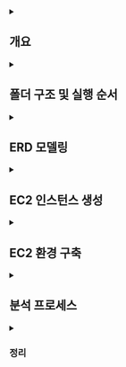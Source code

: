<details>
<summary><h2>개요</h2></summary>

- AWS EC2에 Oracle Linux 8 + Oracle Database XE 21c 설치  
- 가상 OTT 서비스 ERD 설계 및 가상 데이터 생성  
- CSV 업로드 → 외부 테이블 적재 → 내부 테이블 변환 및 제약조건 추가  
- 간단한 SQL 분석 프로세스 (구독 전환율, 유지율, 시청 패턴, 수익 기여도) 수행

### 🎯 참고
본 프로젝트는 **가상 OTT 데이터 모델링 및 Oracle 기반 데이터 집계 실습**을 통해, 데이터베이스 엔지니어링의 핵심 개념과 구조 설계를 직접 구현한 **학습용 프로젝트**입니다.
상용 수준의 Spark나 Oracle EE 환경은 비용과 리소스 제약으로 인해 직접 구현이 어려웠으므로,
**주어진 여건에서 가능한 최선의 환경인 AWS EC2와 Oracle XE**를 활용하여
DB 엔지니어링의 핵심 과정을 간단히 구현하고 실습하는 것을 목표로 하였습니다.

이 과정을 통해 EC2 네트워크 구성, DB 설치 및 접속 설정, 데이터 모델링,
SQL 기반 집계 로직 설계 등 **실제 엔지니어링 업무의 축소형 환경**을 구축하였습니다.


</details>


<details>
<summary><h2>폴더 구조 및 실행 순서</h2></summary>

- project/
  - image/
  - virtual_OTT/
    - data_pipeline/ : 가상 데이터 생성 및 CSV → DB 적재 스크립트
      - fake_data.ipynb
      - SYS.sql
      - ETL.sql
      - DDL.sql
    - analysis_process/ : SQL 분석 프로세스 및 결과
      - TOPIC1.sql
      - TOPIC2.sql
      - TOPIC3.sql
      - TOPIC4.sql

**실행 순서**  
1. fake_data.ipynb 에서 가상 데이터 생성 (csv 파일 생성)  
2. EC2 인스턴스 생성 과정 확인  
3. EC2 환경 구축 확인  
4. ETL, DDL에서 CSV 파일 적재 및 외부 테이블 → 내부 테이블 변환  
5. virtual_OTT/analysis_process/에서 SQL 분석 프로세스 실행 및 결과 확인  

</details>


<details>
<summary><h2>ERD 모델링</h2></summary>

![ERD](./image/ERD.png)

</details>


<details>
<summary><h2>EC2 인스턴스 생성</h2></summary>

### Step 1: EC2 인스턴스 시작  
![EC2 Step1](./image/EC2_instance_step1.png)

### Step 2-1: AMI 선택  
![EC2 Step2-1](./image/EC2_instance_step2-1.png)

### Step 2-2: 구독한 AMI  
![EC2 Step2-2](./image/EC2_instance_step2-2.png)

### Step 3: 인스턴스 유형 선택  
![EC2 Step3](./image/EC2_instance_step3.png)

### Step 4: 키 페어 생성  
![EC2 Step4](./image/EC2_instance_step4.png)

### Step 4-2: 키 페어 상세  
![EC2 Step4-2](./image/EC2_instance_step4-2.png)

### Step 5: 네트워크 설정  
![EC2 Step5](./image/EC2_instance_step5.png)

### Step 6: 스토리지 설정  
![EC2 Step6](./image/EC2_instance_step6.png)

</details>


<details>
<summary><h2>EC2 환경 구축</h2></summary>

```bash
# 1. SSH 접속 (키 파일이 있는 경로에서 실행)
ssh -i "<your-key.pem>" ec2-user@<public-ip-address>

# 2. 시스템 업데이트
sudo dnf update -y

# 3. 필요한 패키지 설치
sudo dnf install -y oracle-database-preinstall-21c wget unzip

# 4. Oracle XE 설치 파일 업로드 (로컬 → EC2)
scp -i "<your-key.pem>" <local-path-to-rpm>/oracle-database-xe-21c-1.0-1.ol8.x86_64.rpm ec2-user@<public-ip-address>:/tmp/

# 5. rpm 패키지 설치 (EC2 내부)
cd /tmp
sudo dnf localinstall -y oracle-database-xe-21c-1.0-1.ol8.x86_64.rpm

# 6. 초기 설정 및 비밀번호 지정
sudo /etc/init.d/oracle-xe-21c configure

# 7. 서비스 상태 확인
ps -ef | grep pmon
ps -ef | grep tnslsnr
sudo ss -ltnp | grep 1521

# 8. 방화벽 설정 (필요 시)
sudo firewall-cmd --add-port=1521/tcp --permanent
sudo firewall-cmd --reload
sudo firewall-cmd --list-all

# 9. Oracle Developer 접속 후 DB 상태 확인

SQL Developer에서 새로운 연결(New Connection)을 생성

- Connection Name: 임의로 지정 (예: `EC2-OracleXE`)
- Username: system (또는 생성한 사용자 계정명, 예: `movies`)
- Password: 설치 시 `sudo /etc/init.d/oracle-xe-21c configure` 단계에서 설정한 비밀번호
- Hostname: EC2 퍼블릭 IPv4 주소 (예: `16.xxx.xxx.xxx`)
- Port: 1521
- Service Name: xepdb1

연결 후 SQL Worksheet에서 아래 쿼리를 실행해 DB 상태를 확인
SQL> SELECT host_name, instance_name, version FROM v$instance;

# 10. CSV 파일 업로드 및 권한 설정

1. 업로드 받을 디렉토리 생성 (ec2-user 홈 디렉토리)
mkdir -p /home/ec2-user/csv_dir
2. 로컬 PC → EC2로 CSV 업로드
scp -i "<your-key.pem>" <local-path-to-csv>/*.csv ec2-user@<public-ip-address>:/home/ec2-user/csv_dir/
3. Oracle XE가 접근할 수 있는 디렉토리로 복사
sudo cp /home/ec2-user/csv_dir/*.csv /opt/oracle/admin/XE/dpdump/
4. 소유자와 그룹 변경 (oracle:oinstall)
sudo chown oracle:oinstall /opt/oracle/admin/XE/dpdump/*.csv
5. 퍼미션 설정 (읽기 가능)
sudo chmod 644 /opt/oracle/admin/XE/dpdump/*.csv
6. 최종 확인
sudo ls -l /opt/oracle/admin/XE/dpdump/ | grep csv
```
</details>

<details>
<summary><h2>분석 프로세스</h2></summary>


<summary><h3>Topic 1: 고객들의 플랜 업그레이드 비율</h3></summary>

**분석 항목**  
1-1. Free → Basic/Premium 업그레이드율  
1-2. Free 가입자가 처음 업그레이드하기까지 걸린 시간  
1-3. 업그레이드 후 3개월 이상 유지율  

**분석 결과 요약**  
- Free 신규 가입자의 다음 달 유료 전환율 ≈ 77~78%  
- Free 가입자의 약 79%가 1개월 내 전환, 95% 이상이 2개월 내 전환  
- 업그레이드 후 3개월 이상 연속 유료 유지 비율 ≈ 70%


<summary><h3>Topic 2: 무료 가입 고객의 시청 패턴 변화</h3></summary>

**분석 항목**  
- 무료 가입자의 업그레이드 전 평균 시청 횟수  
- 유료 업그레이드 직후 시청 횟수 변화율  
- 유료 콘텐츠 비중  

**분석 결과 요약**  
- 무료 가입자는 평균 1.4편 → 유료 전환 직후 2.1편 (65% 증가)  
- 전환 직후 유료 콘텐츠 비중은 약 3.8%  


<summary><h3>Topic 3: 시청 횟수와 유료 플랜 유지 기간의 관계</h3></summary>

**분석 항목**  
- 고객을 시청 횟수 기준 Low / Medium / High 3그룹으로 분류  
- 그룹별 유료 플랜 유지 개월 수 비교  

**분석 결과 요약**  
- High: 단기 집중 후 빠른 해지 ("폭식형")  
- Medium: 평균적 유지  
- Low: 시청 적지만 장기 유지 ("깜빡 구독")  


<summary><h3>Topic 4: 수익 기여도 분석</h3></summary>

**분석 항목**  
4-1. 플랜별 수익 기여도  
4-2. 연령대별 ARPU(1인당 평균 매출)  
> *가중치 산식: 구독료 + 0.1 × 시청 횟수*

**분석 결과 요약**  
- Premium ≈ 1억7천만 / Basic ≈ 9천만 / Free ≈ 65만  
- 20~30대가 전체 매출을 주도, ARPU 세대별 차이는 크지 않음  


</details>


<details>
<summary><h3>정리</h3></summary>

## 성능 실험 및 분석 결과
- 앞서 직접 언급하진 않았지만, OLAP 환경에서 적절한 인덱스를 설계하여 쿼리를 실행한 결과, **버퍼 사용량은 줄었지만 실행 시간 단축 효과는 미미**하였음. 오히려 **인덱스 유지로 인한 DML 경합**이 발생할 수 있다는 점에서, 대규모 집계 환경에서는 인덱스 기반 최적화보다는 **병렬 처리, 파티셔닝, 집계 전략 설계**가 더 효과적이라는 것을 실습을 통해 확인함.
- 또한 동일한 쿼리를 로컬 PC에서 실행했을 때보다, EC2 환경에서 원격 접속하여 실행할 경우 시간이 **약 2~3배 더 소요**됨을 확인. 이는 네트워크를 통한 **User Call 비용**이 성능에 중요한 영향을 미친다는 점을 보여주며, 실제 대규모 환경에서 **User Call 최소화**(불필요한 쿼리 호출 줄이기, Batch 처리, 효율적 SQL 작성)가 중요하다는 걸 확인함.
- **OS 환경별로 데이터 인코딩 및 공백 처리 방식이 다르다**는 점을 통해 데이터 정제와 품질 관리의 중요성을 실감하였으며, 향후 같은 일이 있을 때는 더더욱 환경 차이를 고려한 데이터 표준화 전략을 더욱 체계적으로 설계의 필요성을 알게 되었음.

## 한계
- 가상 데이터는 일정한 형식과 가중치를 부여해 생성되었기 때문에, 실제 서비스 환경에서 발생하는 **비정형적/비선형적 데이터 패턴**을 완전히 반영하지 못함  
- Oracle XE 무료 버전 환경에서는 **파티션, 병렬 처리, 고급 튜닝 기능** 등을 지원하지 않아  대규모 OLAP 환경에서의 **병렬 처리 성능 비교나 파티션 전략 실험**을 수행할 수 없었음

## 의의
- AWS EC2 환경에 **Oracle Linux + Oracle XE 21c**를 직접 구축하고, 외부 데이터를 ETL 파이프라인으로 적재하여 **엔드투엔드 데이터 분석 흐름**을 실습한 경험할 수 있는 좋은 기회가 되었음. 
- OTT 서비스 ERD 모델링부터 가상 데이터 생성, CSV 업로드, 외부 테이블 → 내부 테이블 변환, 제약조건 적용, SQL 분석 프로세스 실행까지의 **데이터 분석 사이클 전체를 구현**  
- 데이터베이스 기반 분석에서 **설계 → 데이터 준비 → 분석 → 결과 도출**의 전 과정을 경험하며,  
  이후 실제 대용량 환경에서의 확장 및 최적화 방향(병렬, 파티셔닝, 인덱스 튜닝 등)을 고민할 수 있는 기반을 마련함.


</details>

